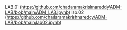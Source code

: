 LAB.01 (https://github.com/chadaramakrishnareddy/ADM-LAB/blob/main/ADM_LAB.ipynb)
lab.02 (https://github.com/chadaramakrishnareddy/ADM-LAB/blob/main/lab02.ipynb)

